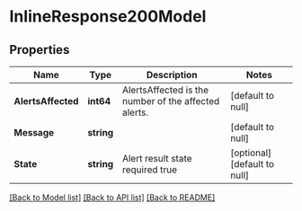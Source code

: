 # InlineResponse200Model

## Properties
Name | Type | Description | Notes
------------ | ------------- | ------------- | -------------
**AlertsAffected** | **int64** | AlertsAffected is the number of the affected alerts. | [default to null]
**Message** | **string** |  | [default to null]
**State** | **string** | Alert result state required true | [optional] [default to null]

[[Back to Model list]](../README.md#documentation-for-models) [[Back to API list]](../README.md#documentation-for-api-endpoints) [[Back to README]](../README.md)



